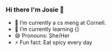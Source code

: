### Hi there I'm Josie 👋


- 🔭 I’m currently a cs meng at Cornell.
- 🌱 I’m currently learning {}
- 😄 Pronouns: She/Her
- ⚡ Fun fact: Eat spicy every day

